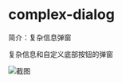 # complex-dialog

简介：复杂信息弹窗

复杂信息和自定义底部按钮的弹窗

![截图](https://unpkg.com/@icedesign/complex-dialog-block/screenshot.png)





